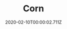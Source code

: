 ---
templateKey: blog-post
title: Corn
type: vegetable
description: One of the most popular grains. The sweet, fresh cobs are a summer favorite
featuredpost: false
date: 2020-02-10T00:00:02.711Z
featuredimage: /img/Corn.png
sellPrice: 50
tags: 
  - Summer
  -  Fall
  -  edible
  -  vegetable
---